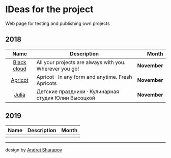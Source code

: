 # IDeas for the project

Web page for testing and publishing own projects

## 2018

| Name | Description | Month |
|:-:|---|--:|
| [Black cloud][1] | All your projects are always with you. Wherever you go! |**November**|
| [Apricot][2] | Apricot · In any form and anytime. Fresh Apricots |**November**|
| [Julia][4] | Детские праздники · Кулинарная студия Юлии Высоцкой |**November**|

## 2019

| Name | Description | Month |
|:-:|---|--:|
|   |   |   |

---

design by [Andrej Sharapov][3]

[1]: https://andrejsharapov.github.io/black-cloud/ "Black cloud · All your projects are always with you. Wherever you go!"
[2]: https://andrejsharapov.github.io/apricot/ "Apricot · In any form and anytime. Fresh Apricots"
[3]: https://twitter.com/andrejsharapov "Andrej Sharapov"
[4]: https://andrejsharapov.github.io/julia/ "Кулинарная студия Юлии Высоцкой: мастер-классы, готовим с поваром, быстрые мастер-классы"
